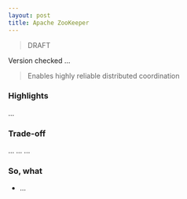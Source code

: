 ```yaml
---
layout: post
title: Apache ZooKeeper
---
```


> DRAFT

Version checked <span class="label label-default">...</span>

> Enables highly reliable distributed coordination

### Highlights

<span class="label label-primary">...</span>

### Trade-off
<span class="label label-success">...</span>
<span class="label label-warning">...</span>
<span class="label label-danger">...</span>

### So, what

* ...